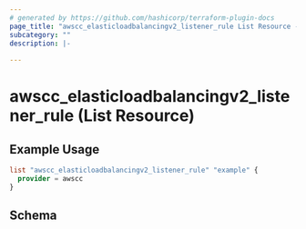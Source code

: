 ```yaml
---
# generated by https://github.com/hashicorp/terraform-plugin-docs
page_title: "awscc_elasticloadbalancingv2_listener_rule List Resource - terraform-provider-awscc"
subcategory: ""
description: |-
  
---
```


# awscc_elasticloadbalancingv2_listener_rule (List Resource)



## Example Usage

```terraform
list "awscc_elasticloadbalancingv2_listener_rule" "example" {
  provider = awscc
}
```

<!-- schema generated by tfplugindocs -->
## Schema
